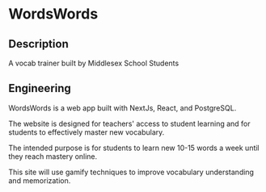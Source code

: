 # WordsWords

## Description

A vocab trainer built by Middlesex School Students

## Engineering

WordsWords is a web app built with NextJs, React, and PostgreSQL.

The website is designed for teachers' access to student learning and for students to effectively master new vocabulary.

The intended purpose is for students to learn new 10-15 words a week until they reach mastery online.

This site will use gamify techniques to improve vocabulary understanding and memorization.
